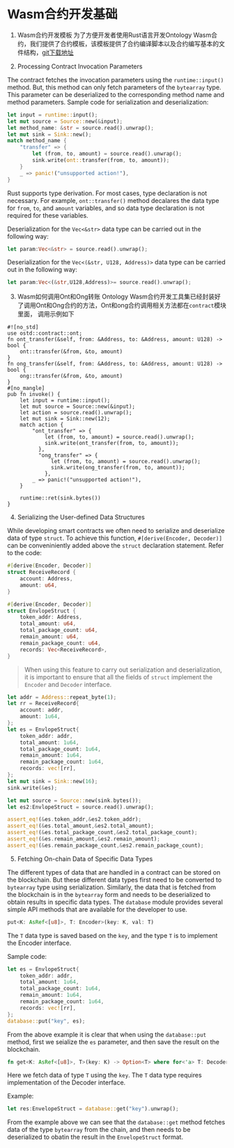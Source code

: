 # Wasm合约开发基础

1. Wasm合约开发模板
为了方便开发者使用Rust语言开发Ontology Wasm合约，我们提供了合约模板，该模板提供了合约编译脚本以及合约编写基本的文件结构，[git下载地址](https://github.com/ontio/rust-wasm-contract-template)

2. Processing Contract Invocation Parameters

The contract fetches the invocation parameters using the `runtime::input()` method. But, this method can only fetch parameters of the `bytearray` type. This parameter can be deserialized to the corresponding method name and method parameters. Sample code for serialization and deserialization:

```rust
let input = runtime::input();
let mut source = Source::new(&input);
let method_name: &str = source.read().unwrap();
let mut sink = Sink::new();
match method_name {
    "transfer" => {
        let (from, to, amount) = source.read().unwrap();
        sink.write(ont::transfer(from, to, amount));
    }
    _ => panic!("unsupported action!"),
}
```

Rust supports type derivation. For most cases, type declaration is not necessary. For example, `ont::transfer()` method decalares the data type for `from`, `to`, and `amount` variables, and so data type declaration  is not required for these variables.

Deserialization for the `Vec<&str>` data type can be carried out in the following way:

```rust
let param:Vec<&str> = source.read().unwrap();
```

Deserialization for the `Vec<(&str, U128, Address)>` data type can be carried out in the following way:

```rust
let param:Vec<(&str,U128,Address)>= source.read().unwrap();
```

3. Wasm如何调用Ont和Ong转账
Ontology Wasm合约开发工具集已经封装好了调用Ont和Ong合约的方法，Ont和ong合约调用相关方法都在`contract`模块里面，
调用示例如下
```
#![no_std]
use ostd::contract::ont;
fn ont_transfer(&self, from: &Address, to: &Address, amount: U128) -> bool {
    ont::transfer(&from, &to, amount)
}
fn ong_transfer(&self, from: &Address, to: &Address, amount: U128) -> bool {
    ong::transfer(&from, &to, amount)
}
#[no_mangle]
pub fn invoke() {
    let input = runtime::input();
    let mut source = Source::new(&input);
    let action = source.read().unwrap();
    let mut sink = Sink::new(12);
    match action {
        "ont_transfer" => {
            let (from, to, amount) = source.read().unwrap();
            sink.write(ont_transfer(from, to, amount));
          },
          "ong_transfer" => {
              let (from, to, amount) = source.read().unwrap();
              sink.write(ong_transfer(from, to, amount));
            },
        _ => panic!("unsupported action!"),
    }

    runtime::ret(sink.bytes())
}
```

4. Serializing the User-defined Data Structures


While developing smart contracts we often need to serialize and deserialize data of type `struct`. To achieve this function, `#[derive(Encoder, Decoder)]` can be conveniniently added above the `struct` declaration statement. Refer to the code:

```rust
#[derive(Encoder, Decoder)]
struct ReceiveRecord {
    account: Address,
    amount: u64,
}

#[derive(Encoder, Decoder)]
struct EnvlopeStruct {
    token_addr: Address,
    total_amount: u64,
    total_package_count: u64,
    remain_amount: u64,
    remain_package_count: u64,
    records: Vec<ReceiveRecord>,
}
```

> When using this feature to carry out serialization and deserialization, it is important to ensure that all the fields of `struct` implement the `Encoder` and `Decoder` interface.

```rust
let addr = Address::repeat_byte(1);
let rr = ReceiveRecord{
    account: addr,
    amount: 1u64,
};
let es = EnvlopeStruct{
    token_addr: addr,
    total_amount: 1u64,
    total_package_count: 1u64,
    remain_amount: 1u64,
    remain_package_count: 1u64,
    records: vec![rr],
};
let mut sink = Sink::new(16);
sink.write(&es);

let mut source = Source::new(sink.bytes());
let es2:EnvlopeStruct = source.read().unwrap();

assert_eq!(&es.token_addr,&es2.token_addr);
assert_eq!(&es.total_amount,&es2.total_amount);
assert_eq!(&es.total_package_count,&es2.total_package_count);
assert_eq!(&es.remain_amount,&es2.remain_amount);
assert_eq!(&es.remain_package_count,&es2.remain_package_count);
```

5. Fetching On-chain Data of Specific Data Types

The different types of data that are handled in a contract can be stored on the blockchain. But these different data types first need to be converted to `bytearray` type using serialization. Similarly, the data that is fetched from the blockchain is in the `bytearray` form and needs to be deserialized to obtain results in specific data types.
The `database` module provides several simple API methods that are available for the developer to use.

```rust
put<K: AsRef<[u8]>, T: Encoder>(key: K, val: T)
```

The `T` data type is saved based on the `key`, and the type `T` is to implement the Encoder interface.

Sample code:

```rust
let es = EnvlopeStruct{
    token_addr: addr,
    total_amount: 1u64,
    total_package_count: 1u64,
    remain_amount: 1u64,
    remain_package_count: 1u64,
    records: vec![rr],
};
database::put("key", es);
```

From the above example it is clear that when using the `database::put` method, first we seialize the `es` parameter, and then save the result on the blockchain.

```rust
fn get<K: AsRef<[u8]>, T>(key: K) -> Option<T> where for<'a> T: Decoder<'a> + 'static,
```

Here we fetch data of type `T` using the `key`. The `T` data type requires implementation of the Decoder interface.

Example:

```rust
let res:EnvelopeStruct = database::get("key").unwrap();
```

From the example above we can see that the `database::get` method fetches data of the type `bytearray` from the chain, and then needs to be deserialized to obatin the result in the `EnvelopeStruct` format.
